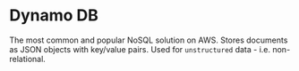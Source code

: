 # Dynamo DB

The most common and popular NoSQL solution on AWS. Stores documents as JSON objects with key/value pairs. Used for `unstructured` data - i.e. non-relational.